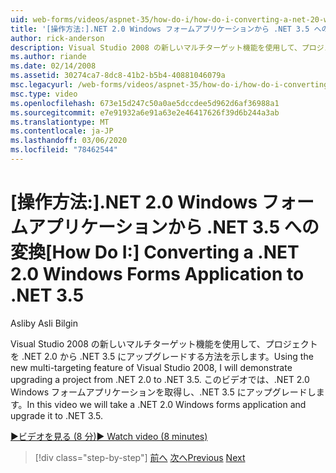 ```yaml
---
uid: web-forms/videos/aspnet-35/how-do-i/how-do-i-converting-a-net-20-windows-forms-application-to-net-35
title: '[操作方法:].NET 2.0 Windows フォームアプリケーションから .NET 3.5 への変換 |Microsoft Docs'
author: rick-anderson
description: Visual Studio 2008 の新しいマルチターゲット機能を使用して、プロジェクトを .NET 2.0 から .NET 3.5 にアップグレードする方法を示します。 このビデオでは、次の操作を行います...
ms.author: riande
ms.date: 02/14/2008
ms.assetid: 30274ca7-8dc8-41b2-b5b4-40881046079a
msc.legacyurl: /web-forms/videos/aspnet-35/how-do-i/how-do-i-converting-a-net-20-windows-forms-application-to-net-35
msc.type: video
ms.openlocfilehash: 673e15d247c50a0ae5dccdee5d962d6af36988a1
ms.sourcegitcommit: e7e91932a6e91a63e2e46417626f39d6b244a3ab
ms.translationtype: MT
ms.contentlocale: ja-JP
ms.lasthandoff: 03/06/2020
ms.locfileid: "78462544"
---
```

# <a name="how-do-i-converting-a-net-20-windows-forms-application-to-net-35"></a><span data-ttu-id="c1c08-104">[操作方法:].NET 2.0 Windows フォームアプリケーションから .NET 3.5 への変換</span><span class="sxs-lookup"><span data-stu-id="c1c08-104">[How Do I:] Converting a .NET 2.0 Windows Forms Application to .NET 3.5</span></span>

<span data-ttu-id="c1c08-105">Asli</span><span class="sxs-lookup"><span data-stu-id="c1c08-105">by Asli Bilgin</span></span>

<span data-ttu-id="c1c08-106">Visual Studio 2008 の新しいマルチターゲット機能を使用して、プロジェクトを .NET 2.0 から .NET 3.5 にアップグレードする方法を示します。</span><span class="sxs-lookup"><span data-stu-id="c1c08-106">Using the new multi-targeting feature of Visual Studio 2008, I will demonstrate upgrading a project from .NET 2.0 to .NET 3.5.</span></span> <span data-ttu-id="c1c08-107">このビデオでは、.NET 2.0 Windows フォームアプリケーションを取得し、.NET 3.5 にアップグレードします。</span><span class="sxs-lookup"><span data-stu-id="c1c08-107">In this video we will take a .NET 2.0 Windows forms application and upgrade it to .NET 3.5.</span></span>

[<span data-ttu-id="c1c08-108">&#9654;ビデオを見る (8 分)</span><span class="sxs-lookup"><span data-stu-id="c1c08-108">&#9654; Watch video (8 minutes)</span></span>](https://channel9.msdn.com/Blogs/ASP-NET-Site-Videos/how-do-i-converting-a-net-20-windows-forms-application-to-net-35)

> [!div class="step-by-step"]
> <span data-ttu-id="c1c08-109">[前へ](how-do-i-advance-cascading-style-sheet-features-and-management.md)
> [次へ](how-do-i-get-started-with-the-entity-framework.md)</span><span class="sxs-lookup"><span data-stu-id="c1c08-109">[Previous](how-do-i-advance-cascading-style-sheet-features-and-management.md)
[Next](how-do-i-get-started-with-the-entity-framework.md)</span></span>
